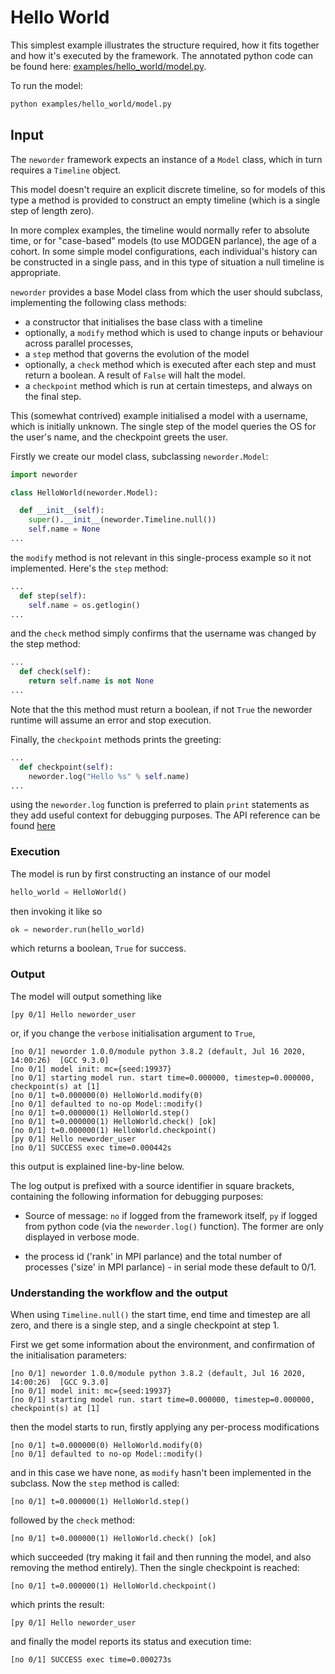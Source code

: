# Hello World

This simplest example illustrates the structure required, how it fits together and how it's executed by the framework. The annotated python code can be found here: [examples/hello_world/model.py](examples/hello_world/model.py).

To run the model:

```bash
python examples/hello_world/model.py
```

## Input

The `neworder` framework expects an instance of a `Model` class, which in turn requires a `Timeline` object.

This model doesn't require an explicit discrete timeline, so for models of this type a method is provided to construct an empty timeline (which is a single step of length zero).

In more complex examples, the timeline would normally refer to absolute time, or for "case-based" models (to use MODGEN parlance), the age of a cohort. In some simple model configurations, each individual's history can be constructed in a single pass, and in this type of situation a null timeline is appropriate.

`neworder` provides a base Model class from which the user should subclass, implementing the following class methods:

- a constructor that initialises the base class with a timeline
- optionally, a `modify` method which is used to change inputs or behaviour across parallel processes,
- a `step` method that governs the evolution of the model
- optionally, a `check` method which is executed after each step and must return a boolean. A result of `False` will halt the model.
- a `checkpoint` method which is run at certain timesteps, and always on the final step.

This (somewhat contrived) example initialised a model with a username, which is initially unknown. The single step of the model queries the OS for the user's name, and the checkpoint greets the user.

Firstly we create our model class, subclassing `neworder.Model`:

```python
import neworder

class HelloWorld(neworder.Model):

  def __init__(self):
    super().__init__(neworder.Timeline.null())
    self.name = None
...
```

the `modify` method is not relevant in this single-process example so it not implemented. Here's the `step` method:

```python
...
  def step(self):
    self.name = os.getlogin()
...
```

and the `check` method simply confirms that the username was changed by the step method:

```python
...
  def check(self):
    return self.name is not None
...
```

Note that the this method must return a boolean, if not `True` the neworder runtime will assume an error and stop execution.

Finally, the `checkpoint` methods prints the greeting:

```python
...
  def checkpoint(self):
    neworder.log("Hello %s" % self.name)
...
```

using the `neworder.log` function is preferred to plain `print` statements as they add useful context for debugging purposes. The API reference can be found [here](./reference.md)

### Execution

The model is run by first constructing an instance of our model

```python
hello_world = HelloWorld()
```

then invoking it like so

```python
ok = neworder.run(hello_world)
```

which returns a boolean, `True` for success.

### Output

The model will output something like

```text
[py 0/1] Hello neworder_user
```

or, if you change the `verbose` initialisation argument to `True`,

```text
[no 0/1] neworder 1.0.0/module python 3.8.2 (default, Jul 16 2020, 14:00:26)  [GCC 9.3.0]
[no 0/1] model init: mc={seed:19937}
[no 0/1] starting model run. start time=0.000000, timestep=0.000000, checkpoint(s) at [1]
[no 0/1] t=0.000000(0) HelloWorld.modify(0)
[no 0/1] defaulted to no-op Model::modify()
[no 0/1] t=0.000000(1) HelloWorld.step()
[no 0/1] t=0.000000(1) HelloWorld.check() [ok]
[no 0/1] t=0.000000(1) HelloWorld.checkpoint()
[py 0/1] Hello neworder_user
[no 0/1] SUCCESS exec time=0.000442s
```

this output is explained line-by-line below.

The log output is prefixed with a source identifier in square brackets, containing the following information for debugging purposes:

- Source of message: `no` if logged from the framework itself, `py` if logged from python code (via the `neworder.log()` function). The former are only displayed in verbose mode.

- the process id ('rank' in MPI parlance) and the total number of processes ('size' in MPI parlance) - in serial mode these default to 0/1.

### Understanding the workflow and the output

When using `Timeline.null()` the start time, end time and timestep are all zero, and there is a single step, and a single checkpoint at step 1.

First we get some information about the environment, and confirmation of the initialisation parameters:

```text
[no 0/1] neworder 1.0.0/module python 3.8.2 (default, Jul 16 2020, 14:00:26)  [GCC 9.3.0]
[no 0/1] model init: mc={seed:19937}
[no 0/1] starting model run. start time=0.000000, timestep=0.000000, checkpoint(s) at [1]
```

then the model starts to run, firstly applying any per-process modifications

```text
[no 0/1] t=0.000000(0) HelloWorld.modify(0)
[no 0/1] defaulted to no-op Model::modify()
```

and in this case we have none, as `modify` hasn't been implemented in the subclass. Now the `step` method is called:

```text
[no 0/1] t=0.000000(1) HelloWorld.step()
```

followed by the `check` method:

```text
[no 0/1] t=0.000000(1) HelloWorld.check() [ok]
```

which succeeded (try making it fail and then running the model, and also removing the method entirely). Then the single checkpoint is reached:

```text
[no 0/1] t=0.000000(1) HelloWorld.checkpoint()
```

which prints the result:

```text
[py 0/1] Hello neworder_user
```

and finally the model reports its status and execution time:

```text
[no 0/1] SUCCESS exec time=0.000273s
```
